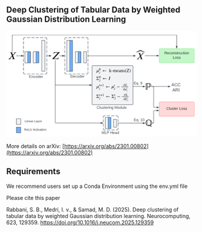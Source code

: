 ## Deep Clustering of Tabular Data by Weighted Gaussian Distribution Learning
![proposed model](proposed-model.png)

More details on arXiv: [https://arxiv.org/abs/2301.00802](https://arxiv.org/abs/2301.00802)
## Requirements
We recommend users set up a Conda Environment using the env.yml file

Please cite this paper

Rabbani, S. B., Medri, I. v., & Samad, M. D. (2025). Deep clustering of tabular data by weighted Gaussian distribution learning. Neurocomputing, 623, 129359. https://doi.org/10.1016/j.neucom.2025.129359
